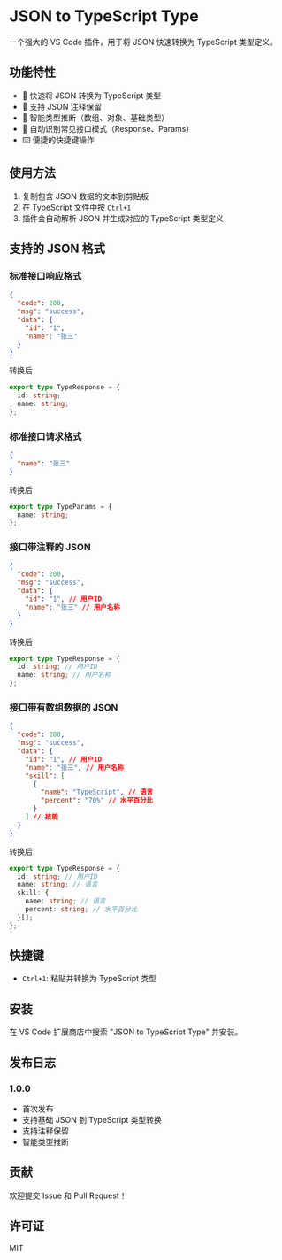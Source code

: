 # JSON to TypeScript Type

一个强大的 VS Code 插件，用于将 JSON 快速转换为 TypeScript 类型定义。

## 功能特性

- 🚀 快速将 JSON 转换为 TypeScript 类型
- 💬 支持 JSON 注释保留
- 🎯 智能类型推断（数组、对象、基础类型）
- 🔄 自动识别常见接口模式（Response、Params）
- ⌨️ 便捷的快捷键操作

## 使用方法

1. 复制包含 JSON 数据的文本到剪贴板
2. 在 TypeScript 文件中按 `Ctrl+1`
3. 插件会自动解析 JSON 并生成对应的 TypeScript 类型定义

## 支持的 JSON 格式

### 标准接口响应格式

```json
{
  "code": 200,
  "msg": "success",
  "data": {
    "id": "1",
    "name": "张三"
  }
}
```

转换后

```typescript
export type TypeResponse = {
  id: string;
  name: string;
};
```

### 标准接口请求格式

```json
{
  "name": "张三"
}
```

转换后

```typescript
export type TypeParams = {
  name: string;
};
```

### 接口带注释的 JSON

```json
{
  "code": 200,
  "msg": "success",
  "data": {
    "id": "1", // 用户ID
    "name": "张三" // 用户名称
  }
}
```

转换后

```typescript
export type TypeResponse = {
  id: string; // 用户ID
  name: string; // 用户名称
};
```

### 接口带有数组数据的 JSON

```json
{
  "code": 200,
  "msg": "success",
  "data": {
    "id": "1", // 用户ID
    "name": "张三", // 用户名称
    "skill": [
      {
        "name": "TypeScript", // 语言
        "percent": "70%" // 水平百分比
      }
    ] // 技能
  }
}
```

转换后

```typescript
export type TypeResponse = {
  id: string; // 用户ID
  name: string; // 语言
  skill: {
    name: string; // 语言
    percent: string; // 水平百分比
  }[];
};
```

## 快捷键

- `Ctrl+1`: 粘贴并转换为 TypeScript 类型

## 安装

在 VS Code 扩展商店中搜索 "JSON to TypeScript Type" 并安装。

## 发布日志

### 1.0.0

- 首次发布
- 支持基础 JSON 到 TypeScript 类型转换
- 支持注释保留
- 智能类型推断

## 贡献

欢迎提交 Issue 和 Pull Request！

## 许可证

MIT
